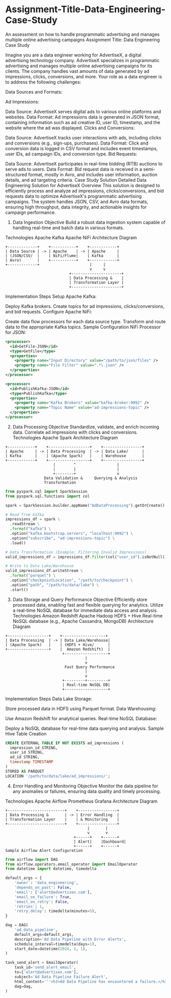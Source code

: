 # Assignment-Title-Data-Engineering-Case-Study
An assessment on how to handle programmatic advertising and manages multiple online advertising campaigns 
Assignment Title: Data Engineering Case Study

Imagine you are a data engineer working for AdvertiseX, a digital advertising technology company. AdvertiseX specializes in programmatic advertising and manages multiple online advertising campaigns for its clients. The company handles vast amounts of data generated by ad impressions, clicks, conversions, and more. Your role as a data engineer is to address the following challenges:

Data Sources and Formats:

Ad Impressions:

Data Source: AdvertiseX serves digital ads to various online platforms and websites.
Data Format: Ad impressions data is generated in JSON format, containing information such as ad creative ID, user ID, timestamp, and the website where the ad was displayed.
Clicks and Conversions:

Data Source: AdvertiseX tracks user interactions with ads, including clicks and conversions (e.g., sign-ups, purchases).
Data Format: Click and conversion data is logged in CSV format and includes event timestamps, user IDs, ad campaign IDs, and conversion type.
Bid Requests:

Data Source: AdvertiseX participates in real-time bidding (RTB) auctions to serve ads to users.
Data Format: Bid request data is received in a semi-structured format, mostly in Avro, and includes user information, auction details, and ad targeting criteria.
Case Study Solution
Detailed Data Engineering Solution for AdvertiseX
Overview
This solution is designed to efficiently process and analyze ad impressions, clicks/conversions, and bid requests data to optimize AdvertiseX's programmatic advertising campaigns. The system handles JSON, CSV, and Avro data formats, ensuring high throughput, data integrity, and actionable insights for campaign performance.

1. Data Ingestion
Objective
Build a robust data ingestion system capable of handling real-time and batch data in various formats.

Technologies
Apache Kafka
Apache NiFi
Architecture Diagram
```
+-------------+    +-----------+    +------------+
| Data Source | -> | Apache    | -> | Apache     |
| (JSON/CSV/  |    | NiFi/Flume|    | Kafka      |
| Avro)       |    +-----------+    +------------+
+-------------+                      |     |
                                     v     v
                            +----------------------+
                            | Data Processing &    |
                            | Transformation Layer |
                            +----------------------+
```
Implementation Steps
Setup Apache Kafka:

Deploy Kafka brokers.
Create topics for ad impressions, clicks/conversions, and bid requests.
Configure Apache NiFi:

Create data flow processors for each data source type.
Transform and route data to the appropriate Kafka topics.
Sample Configuration
NiFi Processor for JSON:
```xml
<processor>
  <id>GetFile-JSON</id>
  <type>GetFile</type>
  <properties>
    <property name="Input Directory" value="/path/to/json/files" />
    <property name="File Filter" value=".*\.json" />
  </properties>
</processor>

<processor>
  <id>PublishKafka-JSON</id>
  <type>PublishKafka</type>
  <properties>
    <property name="Kafka Brokers" value="kafka-broker:9092" />
    <property name="Topic Name" value="ad-impressions-topic" />
  </properties>
</processor>
```
2. Data Processing
Objective
Standardize, validate, and enrich incoming data.
Correlate ad impressions with clicks and conversions.
Technologies
Apache Spark
Architecture Diagram
```
+------------+    +------------------+    +-----------------+
| Apache     | -> | Data Processing  | -> | Data Lake/      |
| Kafka      |    | (Apache Spark)   |    | Warehouse       |
+------------+    +------------------+    +-----------------+
                     |        ^                  |
                     |        |                  |
                     +--------+                  v
                 Data Validation &     Querying & Analysis
                 Transformation

```
```python
from pyspark.sql import SparkSession
from pyspark.sql.functions import col

spark = SparkSession.builder.appName("AdDataProcessing").getOrCreate()

# Read from Kafka
impressions_df = spark \
  .readStream \
  .format("kafka") \
  .option("kafka.bootstrap.servers", "localhost:9092") \
  .option("subscribe", "ad-impressions-topic") \
  .load()

# Data Transformation (Example: Filtering Invalid Impressions)
valid_impressions_df = impressions_df.filter(col("user_id").isNotNull())

# Write to Data Lake/Warehouse
valid_impressions_df.writeStream \
  .format("parquet") \
  .option("checkpointLocation", "/path/to/checkpoint") \
  .option("path", "/path/to/data/lake") \
  .start()
```
3. Data Storage and Query Performance
Objective
Efficiently store processed data, enabling fast and flexible querying for analytics.
Utilize a real-time NoSQL database for immediate data access and analysis.
Technologies
Amazon Redshift
Apache Hadoop HDFS + Hive
Real-time NoSQL database (e.g., Apache Cassandra, MongoDB)
Architecture Diagram
```
+------------------+    +-------------------+
| Data Processing  | -> | Data Lake/Warehouse|
| (Apache Spark)   |    | (HDFS + Hive/      |
+------------------+    |  Amazon Redshift)  |
                         +-------------------+
                                   |
                                   v
                          Fast Query Performance
                                   |
                                   v
                         +---------+---------+
                         | Real-time NoSQL DB|
                         +-------------------+

```
Implementation Steps
Data Lake Storage:

Store processed data in HDFS using Parquet format.
Data Warehousing:

Use Amazon Redshift for analytical queries.
Real-time NoSQL Database:

Deploy a NoSQL database for real-time data querying and analysis.
Sample Hive Table Creation
```sql
CREATE EXTERNAL TABLE IF NOT EXISTS ad_impressions (
  impression_id STRING,
  user_id STRING,
  ad_id STRING,
  timestamp TIMESTAMP
)
STORED AS PARQUET
LOCATION '/path/to/data/lake/ad_impressions/';
```
4. Error Handling and Monitoring
Objective
Monitor the data pipeline for any anomalies or failures, ensuring data quality and timely processing.

Technologies
Apache Airflow
Prometheus
Grafana
Architecture Diagram
```
+-------------------------+    +-----------------+
| Data Processing &       | -> | Error Handling  |
| Transformation Layer    |    | & Monitoring    |
+-------------------------+    +-----------------+
                                    |       |
                                    v       v
                              +------+    +------+
                              | Alert|    |Dashboard|
                              +------+    +------+
Sample Airflow Alert Configuration
```
```python
from airflow import DAG
from airflow.operators.email_operator import EmailOperator
from datetime import datetime, timedelta

default_args = {
    'owner': 'data_engineering',
    'depends_on_past': False,
    'email': ['alert@advertisex.com'],
    'email_on_failure': True,
    'email_on_retry': False,
    'retries': 1,
    'retry_delay': timedelta(minutes=5),
}

dag = DAG(
    'ad_data_pipeline',
    default_args=default_args,
    description='Ad Data Pipeline with Error Alerts',
    schedule_interval=timedelta(days=1),
    start_date=datetime(2024, 1, 1),
)

task_send_alert = EmailOperator(
    task_id='send_alert_email',
    to=['alert@advertisex.com'],
    subject='Ad Data Pipeline Failure Alert',
    html_content='''<h3>Ad Data Pipeline has encountered a failure.</h3>''',
    dag=dag,
)
```







